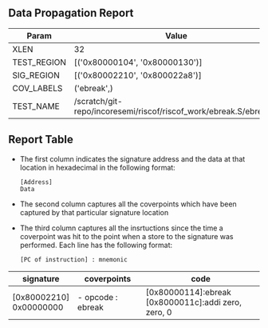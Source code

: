 
## Data Propagation Report

| Param       | Value    |
|-------------|----------|
| XLEN        | 32      |
| TEST_REGION | [('0x80000104', '0x80000130')]      |
| SIG_REGION  | [('0x80002210', '0x800022a8')]      |
| COV_LABELS  | ('ebreak',)      |
| TEST_NAME   | /scratch/git-repo/incoresemi/riscof/riscof_work/ebreak.S/ebreak.S    |

## Report Table

- The first column indicates the signature address and the data at that location in hexadecimal in the following format: 
  ```
  [Address]
  Data
  ```

- The second column captures all the coverpoints which have been captured by that particular signature location

- The third column captures all the insrtuctions since the time a coverpoint was
  hit to the point when a store to the signature was performed. Each line has
  the following format:
  ```
  [PC of instruction] : mnemonic
  ```

|        signature         |     coverpoints      |                            code                            |
|--------------------------|----------------------|------------------------------------------------------------|
|[0x80002210]<br>0x00000000|- opcode : ebreak<br> |[0x80000114]:ebreak<br> [0x8000011c]:addi zero, zero, 0<br> |
